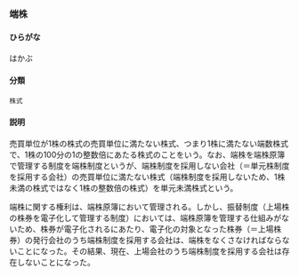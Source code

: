 <div style="display:none;">

## [あ行](securities-terms?id=あ行)
## [か行](securities-terms?id=か行)
## [さ行](securities-terms?id=さ行)
## [た行](securities-terms?id=た行)
## [な行](securities-terms?id=な行)
## [は行](securities-terms?id=は行)

</div>

### 端株

#### ひらがな

はかぶ

#### 分類

`株式`

#### 説明

売買単位が1株の株式の売買単位に満たない株式、つまり1株に満たない端数株式で、1株の100分の1の整数倍にあたる株式のことをいう。なお、端株を端株原簿で管理する制度を端株制度というが、端株制度を採用しない会社（＝単元株制度を採用する会社）の売買単位に満たない株式（端株制度を採用しないため、1株未満の株式ではなく1株の整数倍の株式）を単元未満株式という。
 
端株に関する権利は、端株原簿において管理される。しかし、振替制度（上場株の株券を電子化して管理する制度）においては、端株原簿を管理する仕組みがないため、株券が電子化されるにあたり、電子化の対象となった株券（＝上場株券）の発行会社のうち端株制度を採用する会社は、端株をなくさなければならないことになった。その結果、現在、上場会社のうち端株制度を採用する会社は存在しないことになった。

<div style="display:none;">

## [ま行](securities-terms?id=ま行)
## [や行](securities-terms?id=や行)
## [ら行](securities-terms?id=ら行)
## [わ行](securities-terms?id=わ行)
## [英数字・記号](securities-terms?id=英数字・記号)

</div>

